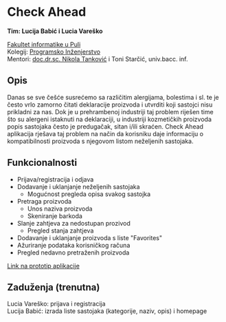# Check Ahead

**Tim: Lucija Babić i Lucia Vareško <br />**

[Fakultet informatike u Puli](https://fipu.unipu.hr/) <br />
Kolegij: [Programsko Inženjerstvo](https://www.notion.so/Kontakt-stranica-875574d1b92248b1a8e90dae52cd29a9) <br />
Mentori: [doc.dr.sc. Nikola Tanković](https://www.notion.so/Kontakt-stranica-875574d1b92248b1a8e90dae52cd29a9) i Toni Starčić, univ.bacc. inf. <br />

## Opis 
Danas se sve češće susrećemo sa različitim alergijama, bolestima i sl. te je često vrlo zamorno čitati deklaracije proizvoda i utvrditi koji sastojci nisu prikladni za nas. Dok je u prehrambenoj industriji taj problem riješen time što su alergeni istaknuti na deklaraciji, u industriji kozmetičkih proizvoda popis sastojaka često je predugačak, sitan i/ili skraćen. Check Ahead aplikacija rješava taj problem na način da korisniku daje informaciju o kompatibilnosti proizvoda s njegovom listom neželjenih sastojaka. 

## Funkcionalnosti
* Prijava/registracija i odjava
* Dodavanje i uklanjanje neželjenih sastojaka
	* Mogućnost pregleda opisa svakog sastojka
* Pretraga proizvoda
	* Unos naziva proizvoda
	* Skeniranje barkoda
* Slanje zahtjeva za nedostupan prozivod 
	* Pregled stanja zahtjeva
* Dodavanje i uklanjanje proizvoda s liste "Favorites"
* Ažuriranje podataka korisničkog računa 
* Pregled nedavno pretraženih proizvoda

[Link na prototip aplikacije](https://www.figma.com/proto/f99rNxIjyfLDljY60b3OAS/Prototip?node-id=12%3A18&scaling=scale-down)

## Zaduženja (trenutna)
Lucia Vareško: prijava i registracija <br />
Lucija Babić: izrada liste sastojaka (kategorije, naziv, opis) i homepage
